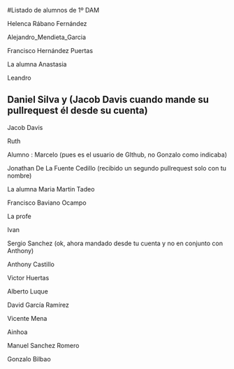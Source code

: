 #Listado de alumnos de 1º DAM

Helenca Rábano Fernández

Alejandro_Mendieta_Garcia

Francisco Hernández Puertas

La alumna Anastasia

Leandro

## Daniel Silva y (Jacob Davis cuando mande su pullrequest él desde su cuenta)

Jacob Davis

Ruth

Alumno : Marcelo (pues es el usuario de GIthub, no Gonzalo como indicaba) 

Jonathan De La Fuente Cedillo (recibido un segundo pullrequest solo con tu nombre)

La alumna Maria Martin Tadeo

Francisco Baviano Ocampo

La profe 

Ivan 

Sergio Sanchez (ok, ahora mandado desde tu cuenta y no en conjunto con Anthony)

Anthony Castillo

Victor Huertas

Alberto Luque

David García Ramírez

Vicente Mena

Ainhoa

Manuel Sanchez Romero

Gonzalo Bilbao